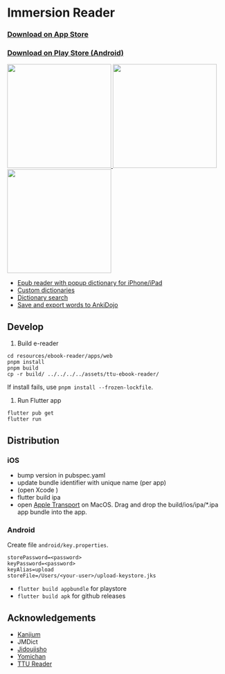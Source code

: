 # Immersion Reader

<h3><a href="https://apps.apple.com/us/app/immersion-reader/id6443721334">Download on App Store</h3>

<h3><a href="https://play.google.com/store/apps/details?id=com.immersionkit.immersion_reader">Download on Play Store (Android)</h3>

<p float="left">
  <img src="https://user-images.githubusercontent.com/13146030/201500224-030caf5f-927c-423e-ac54-d84150c7f3fe.jpg" width="240" />
  <img src="https://user-images.githubusercontent.com/13146030/201500252-0affc16e-b81a-407a-9697-42ce780a9068.jpg" width="240" /> 
  <img src="https://user-images.githubusercontent.com/13146030/201500259-08b1be79-1628-4053-ad4e-4c39dff2a881.jpg" width="240" />
</p>

- Epub reader with popup dictionary for iPhone/iPad
- Custom dictionaries
- Dictionary search
- Save and export words to [AnkiDojo](https://ankiweb.net/shared/info/433778282)

## Develop

1. Build e-reader

```
cd resources/ebook-reader/apps/web
pnpm install
pnpm build
cp -r build/ ../../../../assets/ttu-ebook-reader/
```

If install fails, use `pnpm install --frozen-lockfile`.

1. Run Flutter app

```
flutter pub get
flutter run
```

## Distribution

### iOS

- bump version in pubspec.yaml
- update bundle identifier with unique name (per app)
- (open Xcode )
- flutter build ipa
- open [Apple Transport](https://apps.apple.com/us/app/transporter/id1450874784) on MacOS. Drag and drop the build/ios/ipa/*.ipa app bundle into the app.

### Android

Create file `android/key.properties`.

```
storePassword=<password>
keyPassword=<password>
keyAlias=upload
storeFile=/Users/<your-user>/upload-keystore.jks
```

- `flutter build appbundle` for playstore
- `flutter build apk` for github releases

## Acknowledgements

- [Kanjium](https://github.com/mifunetoshiro/kanjium)
- JMDict
- [Jidoujisho](https://github.com/lrorpilla/jidoujisho)
- [Yomichan](https://github.com/FooSoft/yomichan)
- [TTU Reader](https://github.com/ttu-ttu/ebook-reader)